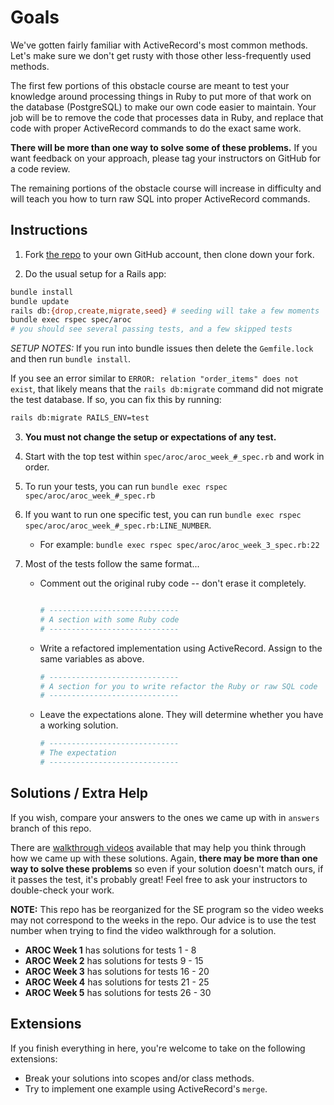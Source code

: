 # Goals

We've gotten fairly familiar with ActiveRecord's most common methods. Let's make sure we don't get rusty with those other less-frequently used methods.

The first few portions of this obstacle course are meant to test your knowledge around processing things in Ruby to put more of that work on the database (PostgreSQL) to make our own code easier to maintain. Your job will be to remove the code that processes data in Ruby, and replace that code with proper ActiveRecord commands to do the exact same work.

**There will be more than one way to solve some of these problems.** If you want feedback on your approach, please tag your instructors on GitHub for a code review.

The remaining portions of the obstacle course will increase in difficulty and will teach you how to turn raw SQL into proper ActiveRecord commands.

## Instructions

1. Fork [the repo](https://github.com/turingschool-projects/activerecord-obstacle-course) to your own GitHub account, then clone down your fork.

2. Do the usual setup for a Rails app:

```bash
bundle install
bundle update
rails db:{drop,create,migrate,seed} # seeding will take a few moments
bundle exec rspec spec/aroc
# you should see several passing tests, and a few skipped tests
```

*SETUP NOTES:*
If you run into bundle issues then delete the `Gemfile.lock` and then run `bundle install`. 

If you see an error similar to `ERROR: relation "order_items" does not exist`, that likely means that the `rails db:migrate` command did not migrate the test database. If so, you can fix this by running:

```bash
rails db:migrate RAILS_ENV=test
```

3. **You must not change the setup or expectations of any test.**

4. Start with the top test within `spec/aroc/aroc_week_#_spec.rb` and work in order.

5. To run your tests, you can run `bundle exec rspec spec/aroc/aroc_week_#_spec.rb`

6. If you want to run one specific test, you can run `bundle exec rspec spec/aroc/aroc_week_#_spec.rb:LINE_NUMBER`.

    * For example: `bundle exec rspec spec/aroc/aroc_week_3_spec.rb:22`

7. Most of the tests follow the same format...

    * Comment out the original ruby code -- don't erase it completely.

      ```ruby

      # -----------------------------
      # A section with some Ruby code
      # -----------------------------

      ```

    * Write a refactored implementation using ActiveRecord. Assign to the same variables as above.

      ```ruby
      # -----------------------------
      # A section for you to write refactor the Ruby or raw SQL code
      # -----------------------------
      ```

    * Leave the expectations alone. They will determine whether you have a working solution.

      ```ruby
      # -----------------------------
      # The expectation
      # -----------------------------
      ```

## Solutions / Extra Help

If you wish, compare your answers to the ones we came up with in `answers` branch of this repo.

There are [walkthrough videos](https://drive.google.com/drive/folders/18etfJOBPZoDvCNbWZg67E35GMZUwJiWT) available that may help you think through how we came up with these solutions. Again, **there may be more than one way to solve these problems** so even if your solution doesn't match ours, if it passes the test, it's probably great! Feel free to ask your instructors to double-check your work.

**NOTE:** This repo has be reorganized for the SE program so the video weeks may not correspond to the weeks in the repo. Our advice is to use the test number when trying to find the video walkthrough for a solution.

* **AROC Week 1** has solutions for tests 1 - 8
* **AROC Week 2** has solutions for tests 9 - 15
* **AROC Week 3** has solutions for tests 16 - 20
* **AROC Week 4** has solutions for tests 21 - 25
* **AROC Week 5** has solutions for tests 26 - 30

## Extensions

If you finish everything in here, you're welcome to take on the following extensions:

* Break your solutions into scopes and/or class methods.
* Try to implement one example using ActiveRecord's `merge`.
